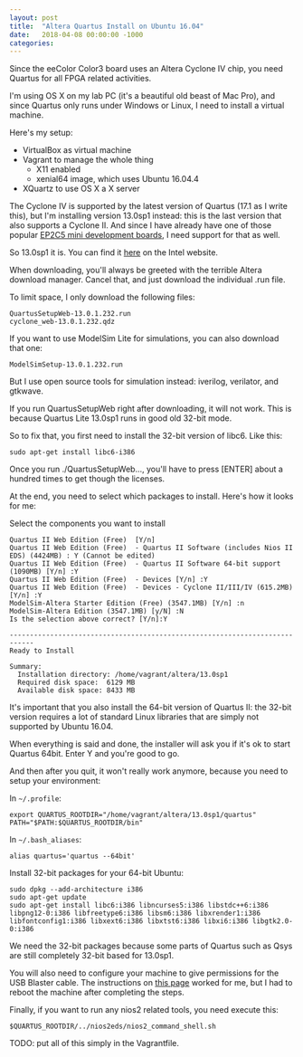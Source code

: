 ```yaml
---
layout: post
title:  "Altera Quartus Install on Ubuntu 16.04"
date:   2018-04-08 00:00:00 -1000
categories:
---
```


Since the eeColor Color3 board uses an Altera Cyclone IV chip, you need Quartus for all FPGA related activities.

I'm using OS X on my lab PC (it's a beautiful old beast of Mac Pro), and since Quartus only runs under Windows 
or Linux, I need to install a virtual machine.

Here's my setup:

* VirtualBox as virtual machine
* Vagrant to manage the whole thing
  * X11 enabled
  * xenial64 image, which uses Ubuntu 16.04.4
* XQuartz to use OS X a X server

The Cyclone IV is supported by the latest version of Quartus (17.1 as I write this), but I'm installing version
13.0sp1 instead: this is the last version that also supports a Cyclone II. And since I have already have one of 
those popular 
[EP2C5 mini development boards](http://land-boards.com/blwiki/index.php?title=Cyclone_II_EP2C5_Mini_Dev_Board), 
I need support for that as well.

So 13.0sp1 it is. You can find it [here](http://fpgasoftware.intel.com/13.0sp1/) on the Intel website.

When downloading, you'll always be greeted with the terrible Altera download manager. Cancel that, and just download the
individual .run file.

To limit space, I only download the following files:

```
QuartusSetupWeb-13.0.1.232.run
cyclone_web-13.0.1.232.qdz
```

If you want to use ModelSim Lite for simulations, you can also download that one:

```
ModelSimSetup-13.0.1.232.run
```

But I use open source tools for simulation instead: iverilog, verilator, and gtkwave.

If you run QuartusSetupWeb right after downloading, it will not work. 
This is because Quartus Lite 13.0sp1 runs in good old 32-bit mode.

So to fix that, you first need to install the 32-bit version of libc6. Like this:

```
sudo apt-get install libc6-i386
```

Once you run ./QuartusSetupWeb..., you'll have to press [ENTER] about a hundred times to get though the licenses.

At the end, you need to select which packages to install. Here's how it looks for me:

Select the components you want to install

```
Quartus II Web Edition (Free)  [Y/n] 
Quartus II Web Edition (Free)  - Quartus II Software (includes Nios II EDS) (4424MB) : Y (Cannot be edited)
Quartus II Web Edition (Free)  - Quartus II Software 64-bit support (1090MB) [Y/n] :Y
Quartus II Web Edition (Free)  - Devices [Y/n] :Y
Quartus II Web Edition (Free)  - Devices - Cyclone II/III/IV (615.2MB) [Y/n] :Y
ModelSim-Altera Starter Edition (Free) (3547.1MB) [Y/n] :n
ModelSim-Altera Edition (3547.1MB) [y/N] :N
Is the selection above correct? [Y/n]:Y

----------------------------------------------------------------------------
Ready to Install

Summary:
  Installation directory: /home/vagrant/altera/13.0sp1
  Required disk space:  6129 MB
  Available disk space: 8433 MB
```

It's important that you also install the 64-bit version of Quartus II: the 32-bit version requires a lot of standard 
Linux libraries that are simply not supported by Ubuntu 16.04.

When everything is said and done, the installer will ask you if it's ok to start Quartus 64bit. Enter Y and you're good to go.

And then after you quit, it won't really work anymore, because you need to setup your environment:

In `~/.profile`:

```
export QUARTUS_ROOTDIR="/home/vagrant/altera/13.0sp1/quartus"
PATH="$PATH:$QUARTUS_ROOTDIR/bin"
```

In `~/.bash_aliases`:

```
alias quartus='quartus --64bit'
```

Install 32-bit packages for your 64-bit Ubuntu:

```
sudo dpkg --add-architecture i386
sudo apt-get update
sudo apt-get install libc6:i386 libncurses5:i386 libstdc++6:i386 libpng12-0:i386 libfreetype6:i386 libsm6:i386 libxrender1:i386 libfontconfig1:i386 libxext6:i386 libxtst6:i386 libxi6:i386 libgtk2.0-0:i386
```

We need the 32-bit packages because some parts of Quartus such as Qsys are still completely 32-bit based for 13.0sp1.

You will also need to configure your machine to give permissions for the USB Blaster cable. The instructions on 
[this page](http://www.fpga-dev.com/altera-usb-blaster-with-ubuntu/) worked for me, but I had to reboot the machine 
after completing the steps.

Finally, if you want to run any nios2 related tools, you need execute this:

```
$QUARTUS_ROOTDIR/../nios2eds/nios2_command_shell.sh
```

TODO: put all of this simply in the Vagrantfile.

